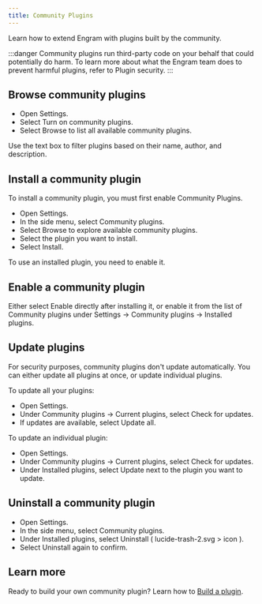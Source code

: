 ```yaml
---
title: Community Plugins
---
```


Learn how to extend Engram with plugins built by the community.

:::danger
Community plugins run third-party code on your behalf that could potentially do harm. To learn more about what the Engram team does to prevent harmful plugins, refer to Plugin security.
:::

Browse community plugins
---
- Open Settings.
- Select Turn on community plugins.
- Select Browse to list all available community plugins.

Use the text box to filter plugins based on their name, author, and description.

<!-- You can also browse available plugins in your browser. -->
Install a community plugin
---
To install a community plugin, you must first enable Community Plugins.

- Open Settings.
- In the side menu, select Community plugins.
- Select Browse to explore available community plugins.
- Select the plugin you want to install.
- Select Install.

To use an installed plugin, you need to enable it.

Enable a community plugin
---
Either select Enable directly after installing it, or enable it from the list of Community plugins under Settings → Community plugins → Installed plugins.

Update plugins
---
For security purposes, community plugins don't update automatically. You can either update all plugins at once, or update individual plugins.

To update all your plugins:

- Open Settings.
- Under Community plugins → Current plugins, select Check for updates.
- If updates are available, select Update all.

To update an individual plugin:

- Open Settings.
- Under Community plugins → Current plugins, select Check for updates.
- Under Installed plugins, select Update next to the plugin you want to update.

Uninstall a community plugin
---
- Open Settings.
- In the side menu, select Community plugins.
- Under Installed plugins, select Uninstall ( lucide-trash-2.svg > icon ).
- Select Uninstall again to confirm.

Learn more
---
Ready to build your own community plugin? Learn how to [Build a plugin](/).